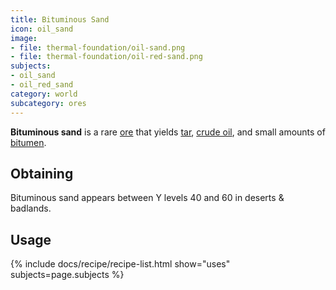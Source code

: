```yaml
---
title: Bituminous Sand
icon: oil_sand
image:
- file: thermal-foundation/oil-sand.png
- file: thermal-foundation/oil-red-sand.png
subjects: 
- oil_sand
- oil_red_sand
category: world
subcategory: ores
---
```


**Bituminous sand** is a rare [ore](https://minecraft.fandom.com/wiki/Ore) that yields [tar](../tar/), [crude oil](../crude-oil-bucket), and small amounts of [bitumen](../bitumen).

Obtaining
---------

Bituminous sand appears between Y levels 40 and 60 in deserts & badlands.

Usage
-----

{% include docs/recipe/recipe-list.html show="uses" subjects=page.subjects %}